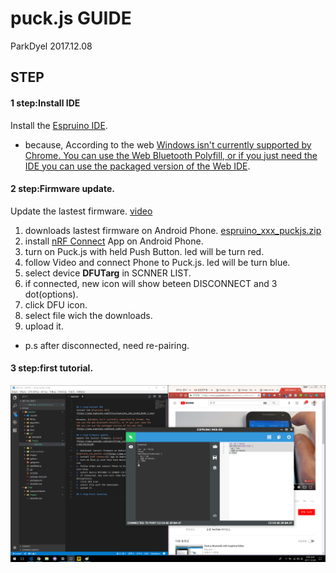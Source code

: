 # puck.js GUIDE
ParkDyel
2017.12.08

## STEP
#### 1 step:Install IDE
Install the [Espruino IDE](https://www.espruino.com/files/espruino_ide_win64_0v66.1.exe).

 - because, According to the web [Windows isn't currently supported by Chrome. You can use the Web Bluetooth Polyfill, or if you just need the IDE you can use the packaged version of the Web IDE](https://www.espruino.com/Puck.js#troubleshooting).

#### 2 step:Firmware update.
Update the lastest firmware. [video](https://www.youtube.com/watch?time_continue=123&v=N3CJbl29vy0)

1. downloads lastest firmware on Android Phone. [espruino_xxx_puckjs.zip](https://www.espruino.com/binaries/)
2. install [nRF Connect]() App on Android Phone.
3. turn on Puck.js with held Push Button. led will be turn red.
4. follow Video and connect Phone to Puck.js. led will be turn blue.
5. select device __DFUTarg__ in SCNNER LIST.
6. if connected, new icon will show beteen DISCONNECT and 3 dot(options).
7. click DFU icon.
8. select file wich the downloads.
9. upload it.

 - p.s after disconnected, need re-pairing.

#### 3 step:first tutorial.
![image](./firstTutorial.png)